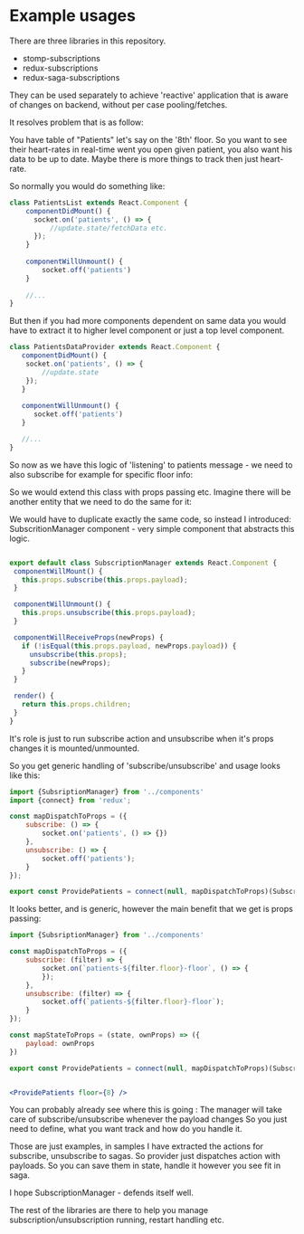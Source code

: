 # Example usages

There are three libraries in this repository.

- stomp-subscriptions
- redux-subscriptions
- redux-saga-subscriptions

They can be used separately to achieve 'reactive' application that is aware of changes on backend, without per case pooling/fetches.

It resolves problem that is as follow:

You have table of "Patients" let's say on the '8th' floor. 
So you want to see their heart-rates in real-time went you open given patient, you also want his data to be up to date.
Maybe there is more things to track then just heart-rate.

So normally you would do something like:

```javascript
class PatientsList extends React.Component {
    componentDidMount() {
      socket.on('patients', () => {
          //update.state/fetchData etc.
      });
    }
    
    componentWillUnmount() {
        socket.off('patients')
    }
    
    //...
}
```

But then if you had more components dependent on same data you would have to extract it to higher level component
 or just a top level component.
 
 ```javascript
class PatientsDataProvider extends React.Component {
    componentDidMount() {
     socket.on('patients', () => {
         //update.state
     });
    }
    
    componentWillUnmount() {
       socket.off('patients')
    }

    //...
}
```

So now as we have this logic of 'listening' to patients message - we need to also subscribe for example for specific floor info:

So we would extend this class with props passing etc. Imagine there will be another entity that we need to do the same for it:

We would have to duplicate exactly the same code, so instead I introduced: 
 SubscritionManager component - very simple component that abstracts this logic.
 
 ```jsx harmony

export default class SubscriptionManager extends React.Component {
  componentWillMount() {
    this.props.subscribe(this.props.payload);
  }

  componentWillUnmount() {
    this.props.unsubscribe(this.props.payload);
  }

  componentWillReceiveProps(newProps) {
    if (!isEqual(this.props.payload, newProps.payload)) {
      unsubscribe(this.props);
      subscribe(newProps);
    }
  }

  render() {
    return this.props.children;
  }
}
```
 
It's role is just to run subscribe action and unsubscribe when it's props changes it is mounted/unmounted.

So you get generic handling of 'subscribe/unsubscribe' and usage looks like this:

```javascript
import {SubsriptionManager} from '../components'
import {connect} from 'redux';

const mapDispatchToProps = ({
    subscribe: () => {
        socket.on('patients', () => {})
    }, 
    unsubscribe: () => {
        socket.off('patients');
    }
});

export const ProvidePatients = connect(null, mapDispatchToProps)(SubscriptionManager);
```

It looks better, and is generic, however the main benefit that we get is props passing:

```jsx harmony
import {SubsriptionManager} from '../components'

const mapDispatchToProps = ({
    subscribe: (filter) => {
        socket.on(`patients-${filter.floor}-floor`, () => {
        });
    }, 
    unsubscribe: (filter) => {
        socket.off(`patients-${filter.floor}-floor`);
    }
});

const mapStateToProps = (state, ownProps) => ({
    payload: ownProps
})

export const ProvidePatients = connect(null, mapDispatchToProps)(SubscriptionManager);


<ProvidePatients floor={8} />
```

You can probably already see where this is going : 
The manager will take care of subscribe/unsubscribe whenever the payload changes
So you just need to define, what you want track and how do you handle it.

Those are just examples, in samples I have extracted the actions for subscribe, unsubscribe to sagas.
So provider just dispatches action with payloads. So you can save them in state, handle it however you see fit in saga.

I hope SubscriptionManager - defends itself well.


The rest of the libraries are there to help you manage subscription/unsubscription running, restart handling etc.


